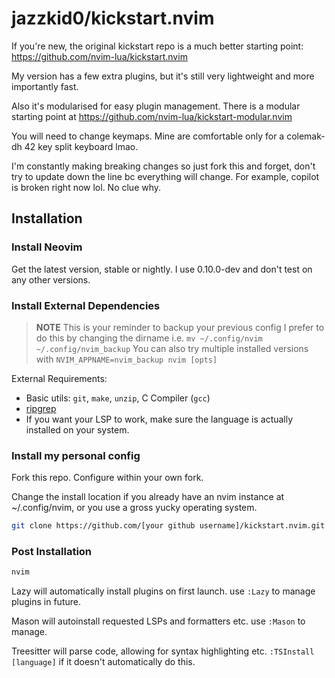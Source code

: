 # jazzkid0/kickstart.nvim

If you're new, the original kickstart repo is a much better starting point: https://github.com/nvim-lua/kickstart.nvim

My version has a few extra plugins, but it's still very lightweight and more importantly fast.

Also it's modularised for easy plugin management. There is a modular starting point at https://github.com/nvim-lua/kickstart-modular.nvim

You will need to change keymaps. Mine are comfortable only for a colemak-dh 42 key split keyboard lmao.

I'm constantly making breaking changes so just fork this and forget, don't try to update down the line bc everything will change.
For example, copilot is broken right now lol. No clue why.

## Installation

### Install Neovim

Get the latest version, stable or nightly. I use 0.10.0-dev and don't test on any other versions.

### Install External Dependencies

> **NOTE** 
> This is your reminder to backup your previous config
> I prefer to do this by changing the dirname i.e. `mv ~/.config/nvim ~/.config/nvim_backup`
> You can also try multiple installed versions with `NVIM_APPNAME=nvim_backup nvim [opts]`

External Requirements:
- Basic utils: `git`, `make`, `unzip`, C Compiler (`gcc`)
- [ripgrep](https://github.com/BurntSushi/ripgrep#installation)
- If you want your LSP to work, make sure the language is actually installed on your system.

### Install my personal config

Fork this repo. Configure within your own fork.

Change the install location if you already have an nvim instance at ~/.config/nvim, or you use a gross yucky operating system.
```sh
git clone https://github.com/[your github username]/kickstart.nvim.git $HOME/.config/nvim
```


### Post Installation

```sh
nvim
```

Lazy will automatically install plugins on first launch.
use `:Lazy` to manage plugins in future.

Mason will autoinstall requested LSPs and formatters etc.
use `:Mason` to manage.

Treesitter will parse code, allowing for syntax highlighting etc.
`:TSInstall [language]` if it doesn't automatically do this.
